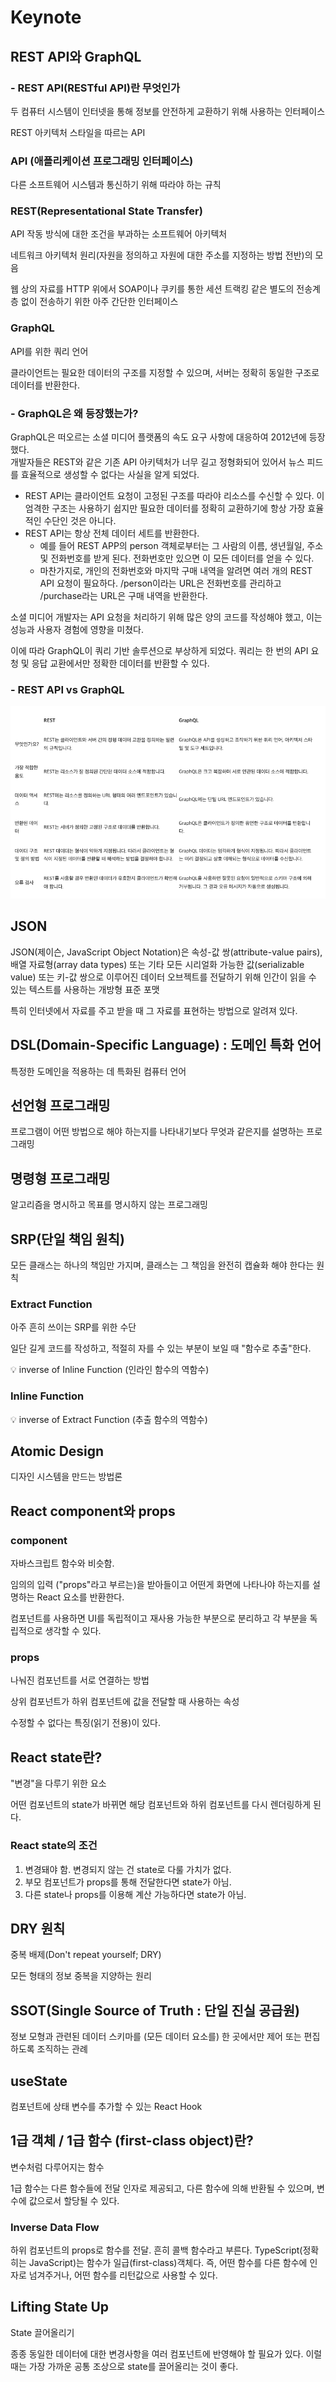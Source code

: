 # Keynote

## REST API와 GraphQL

### - REST API(RESTful API)란 무엇인가

두 컴퓨터 시스템이 인터넷을 통해 정보를 안전하게 교환하기 위해 사용하는 인터페이스  

REST 아키텍처 스타일을 따르는 API

### API (애플리케이션 프로그래밍 인터페이스)

다른 소프트웨어 시스템과 통신하기 위해 따라야 하는 규칙

### REST(Representational State Transfer)

API 작동 방식에 대한 조건을 부과하는 소프트웨어 아키텍처

네트워크 아키텍처 원리(자원을 정의하고 자원에 대한 주소를 지정하는 방법 전반)의 모음

웹 상의 자료를 HTTP 위에서 SOAP이나 쿠키를 통한 세션 트랙킹 같은 별도의 전송계층 없이 전송하기 위한 아주 간단한 인터페이스

### GraphQL

API를 위한 쿼리 언어

클라이언트는 필요한 데이터의 구조를 지정할 수 있으며, 서버는 정확히 동일한 구조로 데이터를 반환한다.

### - GraphQL은 왜 등장했는가?

GraphQL은 떠오르는 소셜 미디어 플랫폼의 속도 요구 사항에 대응하여 2012년에 등장했다.  
개발자들은 REST와 같은 기존 API 아키텍처가 너무 길고 정형화되어 있어서 뉴스 피드를 효율적으로 생성할 수 없다는 사실을 알게 되었다.

- REST API는 클라이언트 요청이 고정된 구조를 따라야 리소스를 수신할 수 있다. 이 엄격한 구조는 사용하기 쉽지만 필요한 데이터를 정확히 교환하기에 항상 가장 효율적인 수단인 것은 아니다.
- REST API는 항상 전체 데이터 세트를 반환한다.
  - 예를 들어 REST APP의 person 객체로부터는 그 사람의 이름, 생년월일, 주소 및 전화번호를 받게 된다. 전화번호만 있으면 이 모든 데이터를 얻을 수 있다.
  - 마찬가지로, 개인의 전화번호와 마지막 구매 내역을 알려면 여러 개의 REST API 요청이 필요하다. /person이라는 URL은 전화번호를 관리하고 /purchase라는 URL은 구매 내역을 반환한다.

소셜 미디어 개발자는 API 요청을 처리하기 위해 많은 양의 코드를 작성해야 했고, 이는 성능과 사용자 경험에 영향을 미쳤다.

이에 따라 GraphQL이 쿼리 기반 솔루션으로 부상하게 되었다. 쿼리는 한 번의 API 요청 및 응답 교환에서만 정확한 데이터를 반환할 수 있다.

### - REST API vs GraphQL

![ ](../week3/images/difference.png)

## JSON

JSON(제이슨, JavaScript Object Notation)은 속성-값 쌍(attribute-value pairs), 배열 자료형(array data types) 또는 기타 모든 시리얼화 가능한 값(serializable value) 또는 키-값 쌍으로 이루어진 데이터 오브젝트를 전달하기 위해 인간이 읽을 수 있는 텍스트를 사용하는 개방형 표준 포맷

 특히 인터넷에서 자료를 주고 받을 때 그 자료를 표현하는 방법으로 알려져 있다.

## DSL(Domain-Specific Language) : 도메인 특화 언어

특정한 도메인을 적용하는 데 특화된 컴퓨터 언어

## 선언형 프로그래밍

프로그램이 어떤 방법으로 해야 하는지를 나타내기보다 무엇과 같은지를 설명하는 프로그래밍

## 명령형 프로그래밍

알고리즘을 명시하고 목표를 명시하지 않는 프로그래밍

## SRP(단일 책임 원칙)

모든 클래스는 하나의 책임만 가지며, 클래스는 그 책임을 완전히 캡슐화 해야 한다는 원칙

### Extract Function

아주 흔히 쓰이는 SRP를 위한 수단

일단 길게 코드를 작성하고, 적절히 자를 수 있는 부분이 보일 때 "함수로 추출"한다.

💡 inverse of Inline Function (인라인 함수의 역함수)

### Inline Function

💡 inverse of Extract Function (추출 함수의 역함수)

## Atomic Design

디자인 시스템을 만드는 방법론

## React component와 props

### component

자바스크립트 함수와 비슷함.

임의의 입력 ("props"라고 부르는)을 받아들이고 어떤게 화면에 나타나야 하는지를 설명하는 React 요소를 반환한다.

컴포넌트를 사용하면 UI를 독립적이고 재사용 가능한 부분으로 분리하고 각 부분을 독립적으로 생각할 수 있다.

### props

나눠진 컴포넌트를 서로 연결하는 방법

상위 컴포넌트가 하위 컴포넌트에 값을 전달할 때 사용하는 속성

수정할 수 없다는 특징(읽기 전용)이 있다.

## React state란?

"변경"을 다루기 위한 요소

어떤 컴포넌트의 state가 바뀌면 해당 컴포넌트와 하위 컴포넌트를 다시 렌더링하게 된다.

### React state의 조건

1. 변경돼야 함. 변경되지 않는 건 state로 다룰 가치가 없다.
2. 부모 컴포넌트가 props를 통해 전달한다면 state가 아님.
3. 다른 state나 props를 이용해 계산 가능하다면 state가 아님.

## DRY 원칙

중복 배제(Don't repeat yourself; DRY)

모든 형태의 정보 중복을 지양하는 원리

## SSOT(Single Source of Truth : 단일 진실 공급원)

정보 모형과 관련된 데이터 스키마를 (모든 데이터 요소를) 한 곳에서만 제어 또는 편집하도록 조직하는 관례

## useState

컴포넌트에 상태 변수를 추가할 수 있는 React Hook

## 1급 객체 / 1급 함수 (first-class object)란?

변수처럼 다루어지는 함수

1급 함수는 다른 함수들에 전달 인자로 제공되고, 다른 함수에 의해 반환될 수 있으며, 변수에 값으로서 할당될 수 있다.

### Inverse Data Flow

하위 컴포넌트의 props로 함수를 전달. 흔히 콜백 함수라고 부른다.
TypeScript(정확히는 JavaScript)는 함수가 일급(first-class)객체다. 즉, 어떤 함수를 다른 함수에 인자로 넘겨주거나, 어떤 함수를 리턴값으로 사용할 수 있다.

## Lifting State Up

State 끌어올리기

종종 동일한 데이터에 대한 변경사항을 여러 컴포넌트에 반영해야 할 필요가 있다. 이럴 때는 가장 가까운 공통 조상으로 state를 끌어올리는 것이 좋다.

